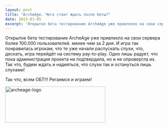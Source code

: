 ```yaml
---
layout: post
title: "ArcheAge. Чего стоит ждать после беты?"
date: 2013-01-05
excerpt: 'Открытое бета тестирование ArcheAge уже привлекло на свои сервера более 100.000 пользователей. менее чем за 2 дня. И игра так понравилась игрокам, что те уже начали распускать слухи, что, дескать, игра перейдёт на систему pay-to-play.'
---
```


Открытое бета тестирование ArcheAge уже привлекло на свои сервера более 100.000 пользователей. менее чем за 2 дня. И игра так понравилась игрокам, что те уже начали распускать слухи, что, дескать, игра перейдёт на систему pay-to-play. Одно лишь радует, что пока администрация проекта ни подтвердила, но и не опровергла их. Так что, будем ждать и надеяться, что слухи так и остануться лишь слухами!

Так что, всем ОБТ!!! Регаемся и играем!

<a href="http://gamersoul.ru/archeage-%d1%87%d0%b5%d0%b3%d0%be-%d1%81%d1%82%d0%be%d0%b8%d1%82-%d0%b6%d0%b4%d0%b0%d1%82%d1%8c-%d0%bf%d0%be%d1%81%d0%bb%d0%b5-%d0%b1%d0%b5%d1%82%d1%8b/archeage-logo/" rel="attachment wp-att-246"><img class="size-full wp-image-246 aligncenter" alt="archeage-logo" src="http://gamersoul.ru/wp-content/uploads/2013/01/archeage-logo.jpg" width="320" height="116" /></a>